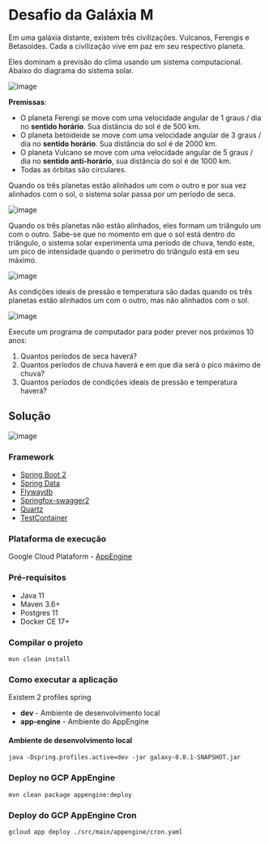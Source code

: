 # Desafio da Galáxia M

Em uma galáxia distante, existem três civilizações. Vulcanos, Ferengis e Betasoides. Cada a civilização vive em paz em seu respectivo planeta.

Eles dominam a previsão do clima usando um sistema computacional. Abaixo do diagrama do sistema solar.

![image](https://user-images.githubusercontent.com/2258146/82271646-c2a03700-994e-11ea-934f-ac3f47914072.png)

**Premissas**:
* O planeta Ferengi se move com uma velocidade angular de 1 graus / dia no **sentido horário**. Sua distância do sol é de 500 km.
* O planeta betóideide se move com uma velocidade angular de 3 graus / dia no **sentido horário**. Sua distância do sol é de 2000 km.
* O planeta Vulcano se move com uma velocidade angular de 5 graus / dia no **sentido anti-horário**, sua distância do sol é de 1000 km.
* Todas as órbitas são circulares.

Quando os três planetas estão alinhados um com o outro e por sua vez alinhados com o sol, o sistema solar passa por um período de seca.

![image](https://user-images.githubusercontent.com/2258146/82271877-625dc500-994f-11ea-90fb-870ab0e0a03f.png)

Quando os três planetas não estão alinhados, eles formam um triângulo um com o outro. Sabe-se que no momento em que o sol está dentro do triângulo, 
o sistema solar experimenta uma período de chuva, tendo este, um pico de intensidade quando o perímetro do triângulo está em seu máximo.

![image](https://user-images.githubusercontent.com/2258146/82272100-09426100-9950-11ea-87f4-1d6cfa7a6804.png)

As condições ideais de pressão e temperatura são dadas quando os três planetas estão alinhados um com o outro, mas não alinhados com o sol.

![image](https://user-images.githubusercontent.com/2258146/82272229-58889180-9950-11ea-91cc-6fb33768c935.png)

Execute um programa de computador para poder prever nos próximos 10 anos:
1. Quantos períodos de seca haverá?
2. Quantos períodos de chuva haverá e em que dia será o pico máximo de chuva?
3. Quantos períodos de condições ideais de pressão e temperatura haverá?

## Solução

![image](https://user-images.githubusercontent.com/2258146/82274159-d13e1c80-9955-11ea-935b-f0505118537f.png)

### Framework
* [Spring Boot 2](https://docs.spring.io/spring-boot/docs/current/reference/htmlsingle/)
* [Spring Data](https://docs.spring.io/spring-data/jpa/docs/current/reference/html/#reference)
* [Flywaydb](https://flywaydb.org/documentation/)
* [Springfox-swagger2](https://springfox.github.io/springfox/docs/current/)
* [Quartz](http://www.quartz-scheduler.org/documentation/)
* [TestContainer](https://www.testcontainers.org/)

### Plataforma de execução

Google Cloud Plataform - [AppEngine](https://cloud.google.com/appengine/docs/standard/java11)

### Pré-requisitos
* Java 11
* Maven 3.6+
* Postgres 11
* Docker CE 17+

### Compilar o projeto
```
mvn clean install
```

### Como executar a aplicação

Existem 2 profiles spring
* **dev** - Ambiente de desenvolvimento local
* **app-engine** - Ambiente do AppEngine

#### Ambiente de desenvolvimento local
```
java -Dspring.profiles.active=dev -jar galaxy-0.0.1-SNAPSHOT.jar
```

### Deploy no GCP AppEngine
```
mvn clean package appengine:deploy
``` 

### Deploy do GCP AppEngine Cron
```
gcloud app deploy ./src/main/appengine/cron.yaml
```
